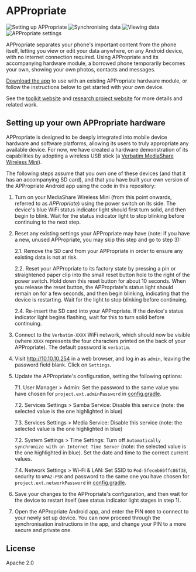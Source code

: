 # APPropriate
![Setting up APPropriate](https://lh3.googleusercontent.com/UsSgX92lc14WNca0jeF9ygaQH-9A4E1RD2JZ2MeR4WYAgK20YuwYG4DxNKUfEIcmYV0=s383 "Setting up APPropriate") ![Synchronising data](https://lh3.googleusercontent.com/axuLBrG7gTaV3rLtcAp58Yl6yFf0JLuK-O6Yb96v5R_Jx77u8WxaZtwbAvjwMhWpzGk=s383 "Synchronising data") ![Viewing data](https://lh3.googleusercontent.com/GU8tksiUDfNZ-1f6NxYti4_mLXxXC7QxONvbXLxa5UvHUO7Xye8DtzzssOsa1QeB2Ws=s383 "Viewing data") ![APPropriate settings](https://lh3.googleusercontent.com/oAL8FKqvWRZlFyOFYbFxvPqC4UxstoWb7fKoryClkYzncUUOKMVDOxE0OiG8QsYKnKdR=s383 "APPropriate settings")

APPropriate separates your phone's important content from the phone itself, letting you view or edit your data anywhere, on any Android device, with no internet connection required. Using APPropriate and its accompanying hardware module, a borrowed phone temporarily becomes your own, showing your own photos, contacts and messages.

[Download the app](https://play.google.com/store/apps/details?id=ac.robinson.pod) to use with an existing APPropriate hardware module, or follow the instructions below to get started with your own device.

See the [toolkit website](http://digitalinclusiontoolkit.org/) and [research project website](http://www.reshapingthefuture.org/) for more details and related work.

## Setting up your own APPropriate hardware
APPropriate is designed to be deeply integrated into mobile device hardware and software platforms, allowing its users to truly appropriate any available device. For now, we have created a hardware demonstration of its capabilities by adopting a wireless USB stick (a [Verbatim MediaShare Wireless Mini](https://www.verbatim.com.hk/mediashare-wireless-mini.html)).

The following steps assume that you own one of these devices (and that it has an accompanying SD card), and that you have built your own version of the APPropriate Android app using the code in this repository:

1. Turn on your MediaShare Wireless Mini (from this point onwards, referred to as *APPropriate*) using the power switch on its side. The device's blue WiFi status indicator light should first turn solid, and then begin to blink. Wait for the status indicator light to stop blinking before continuing to the next step.

2. Reset any existing settings your APPropriate may have (note: if you have a new, unused APPropriate, you may skip this step and go to step 3):

    2.1. Remove the SD card from your APPropriate in order to ensure any existing data is not at risk.

    2.2. Reset your APPropriate to its factory state by pressing a pin or straightened paper clip into the small reset button hole to the right of the power switch. Hold down this reset button for about 10 seconds. When you release the reset button, the APPropriate's status light should remain on for a few seconds, and then begin blinking, indicating that the device is restarting. Wait for the light to stop blinking before continuing.

    2.4. Re-insert the SD card into your APPropriate. If the device's status indicator light begins flashing, wait for this to turn solid before continuing.

3. Connect to the `Verbatim-XXXX` WiFi network, which should now be visible (where `XXXX` represents the four characters printed on the back of your APPropriate). The default password is `verbatim`.

6. Visit http://10.10.10.254 in a web browser, and log in as `admin`, leaving the password field blank. Click on `Settings`.

7. Update the APPropriate's configuration, setting the following options:

    7.1. User Manager > Admin: Set the password to the same value you have chosen for `project.ext.adminPassword` in [config.gradle](app/config.gradle).
    
    7.2. Services Settings > Samba Service: Disable this service (note: the selected value is the one highlighted in blue)
    
    7.3. Services Settings > Media Service: Disable this service (note: the selected value is the one highlighted in blue)
    
    7.2. System Settings > Time Settings: Turn off `Automatically synchronize with an Internet Time Server` (note: the selected value is the one highlighted in blue). Set the date and time to the correct current values.
    
    7.4. Network Settings > Wi-Fi & LAN: Set SSID to `Pod-5feceb66ffc86f38`, security to `WPA2-PSK` and password to the same one you have chosen for `project.ext.networkPassword` in [config.gradle](app/config.gradle).

8. Save your changes to the APPropriate's configuration, and then wait for the device to restart itself (see status indicator light stages in step 1).

9. Open the APPropriate Android app, and enter the PIN `0000` to connect to your newly set up device. You can now proceed through the synchronisation instructions in the app, and change your PIN to a more secure and private one.

## License
Apache 2.0
